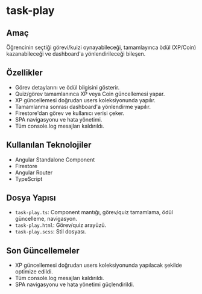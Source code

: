 # task-play

## Amaç
Öğrencinin seçtiği görevi/kuizi oynayabileceği, tamamlayınca ödül (XP/Coin) kazanabileceği ve dashboard'a yönlendirileceği bileşen.

## Özellikler
- Görev detaylarını ve ödül bilgisini gösterir.
- Quiz/görev tamamlanınca XP veya Coin güncellemesi yapar.
- XP güncellemesi doğrudan users koleksiyonunda yapılır.
- Tamamlanma sonrası dashboard'a yönlendirme yapılır.
- Firestore'dan görev ve kullanıcı verisi çeker.
- SPA navigasyonu ve hata yönetimi.
- Tüm console.log mesajları kaldırıldı.

## Kullanılan Teknolojiler
- Angular Standalone Component
- Firestore
- Angular Router
- TypeScript

## Dosya Yapısı
- `task-play.ts`: Component mantığı, görev/quiz tamamlama, ödül güncelleme, navigasyon.
- `task-play.html`: Görev/quiz arayüzü.
- `task-play.scss`: Stil dosyası.

## Son Güncellemeler
- XP güncellemesi doğrudan users koleksiyonunda yapılacak şekilde optimize edildi.
- Tüm console.log mesajları kaldırıldı.
- SPA navigasyonu ve hata yönetimi güçlendirildi.
